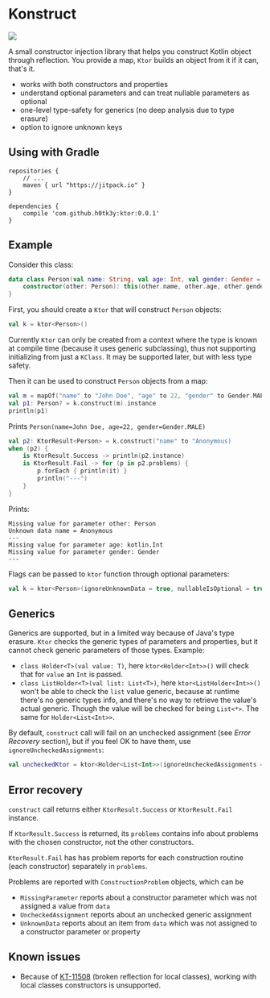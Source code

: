 # Konstruct
[![](https://jitpack.io/v/h0tk3y/ktor.svg)](https://jitpack.io/#h0tk3y/ktor)

A small constructor injection library that helps you construct Kotlin object through reflection.
You provide a map, `Ktor` builds an object from it if it can, that's it.

* works with both constructors and properties
* understand optional parameters and can treat nullable parameters as optional
* one-level type-safety for generics (no deep analysis due to type erasure)
* option to ignore unknown keys

Using with Gradle
---
 
    repositories {
        // ...
        maven { url "https://jitpack.io" }
    }
    
    dependencies {
        compile 'com.github.h0tk3y:ktor:0.0.1'
    }

Example
---
Consider this class:
```kotlin
data class Person(val name: String, val age: Int, val gender: Gender = Gender.NOT_SPECIFIED) {
    constructor(other: Person): this(other.name, other.age, other.gender)
}
```

First, you should create a `Ktor` that will construct `Person` objects:
```kotlin
val k = ktor<Person>()
```
Currently `Ktor` can only be created from a context where the type is known at compile time (because it uses generic subclassing), thus not supporting initializing from just a `KClass`. It may be supported later, but with less type safety.

Then it can be used to construct `Person` objects from a map:
```kotlin
val m = mapOf("name" to "John Doe", "age" to 22, "gender" to Gender.MALE)
val p1: Person? = k.construct(m).instance
println(p1)
```
Prints `Person(name=John Doe, age=22, gender=Gender.MALE)`

```kotlin
val p2: KtorResult<Person> = k.construct("name" to "Anonymous)
when (p2) {
    is KtorResult.Success -> println(p2.instance)
    is KtorResult.Fail -> for (p in p2.problems) {
        p.forEach { println(it) }
        println("---")
    }
}
```
Prints:
```
Missing value for parameter other: Person
Unknown data name = Anonymous
---
Missing value for parameter age: kotlin.Int
Missing value for parameter gender: Gender
---
```

Flags can be passed to `ktor` function through optional parameters:
```kotlin
val k = ktor<Person>(ignoreUnknownData = true, nullableIsOptional = true, ignoreUncheckedAssignments = true)
```

Generics
---
Generics are supported, but in a limited way because of Java's type erasure. `Ktor` checks the generic types of parameters and properties, but it cannot check generic parameters of those types. Example:

* `class Holder<T>(val value: T)`, here `ktor<Holder<Int>>()` will check that for `value` an `Int` is passed.
* `class ListHolder<T>(val list: List<T>)`, here `ktor<ListHolder<Int>>()` won't be able to check the `list` value generic, because at runtime there's no generic types info, and there's no way to retrieve the value's actual generic. Though the value will be checked for being `List<*>`. The same for `Holder<List<Int>>`.

By default, `construct` call will fail on an unchecked assignment (see *Error Recovery* section), but if you feel OK to have them, use `ignoreUncheckedAssignments`:
```kotlin
val uncheckedKtor = ktor<Holder<List<Int>>(ignoreUncheckedAssignments = true)
```

Error recovery
---
`construct` call returns either `KtorResult.Success` or `KtorResult.Fail` instance.

If `KtorResult.Success` is returned, its `problems` contains info about problems with the chosen constructor, not the other constructors.

`KtorResult.Fail` has has problem reports for each construction routine (each constructor) separately in `problems`.

Problems are reported with `ConstructionProblem` objects, which can be 
* `MissingParameter` reports about a constructor parameter which was not assigned a value from `data`
* `UncheckedAssignment` reports about an unchecked generic assignment
* `UnknownData` reports about an item from `data` which was not assigned to a constructor parameter or property

Known issues
---
* Because of [KT-11508](https://youtrack.jetbrains.com/issue/KT-11508) (broken reflection for local classes), working with local classes constructors is unsupported.
